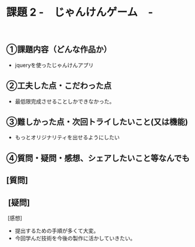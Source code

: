 # 課題 2 -　じゃんけんゲーム　-
​
## ①課題内容（どんな作品か）
- jqueryを使ったじゃんけんアプリ
​
## ②工夫した点・こだわった点
- 最低限完成させることしかできなかった。
​
## ③難しかった点・次回トライしたいこと(又は機能)
- もっとオリジナリティを出せるようにしたい
  ​
## ④質問・疑問・感想、シェアしたいこと等なんでも
[質問]
- 
​
[疑問]
- 
​
[感想]
- 提出するための手順が多くて大変。
- 今回学んだ技術を今後の製作に活かしていきたい。